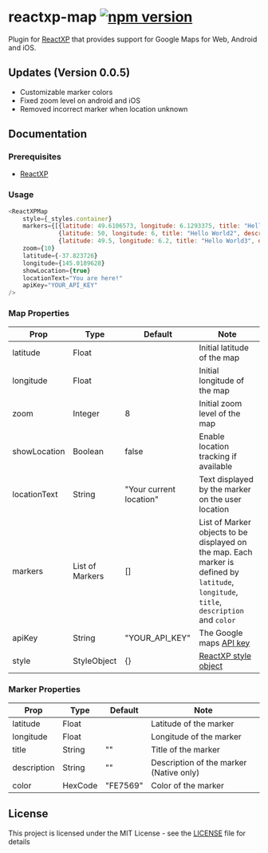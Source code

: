 # reactxp-map [![npm version](https://img.shields.io/npm/v/reactxp-map.svg?style=flat)](https://www.npmjs.com/package/reactxp-map)
Plugin for [ReactXP](https://microsoft.github.io/reactxp/) that provides support for Google Maps for Web, Android and iOS.

## Updates (Version 0.0.5)
* Customizable marker colors
* Fixed zoom level on android and iOS
* Removed incorrect marker when location unknown

## Documentation

### Prerequisites
* [ReactXP](https://github.com/microsoft/reactxp/)

### Usage
```javascript
<ReactXPMap
    style={_styles.container}
    markers={[{latitude: 49.6106573, longitude: 6.1293375, title: "Hello World", description: "This is a description.", color: "00c00c"},
              {latitude: 50, longitude: 6, title: "Hello World2", description: "This is a description2.", color: "2fb6ab"},
              {latitude: 49.5, longitude: 6.2, title: "Hello World3", description: "This is a description3."}]}
    zoom={10}
    latitude={-37.823726}
    longitude={145.0189628}
    showLocation={true}
    locationText="You are here!"
    apiKey="YOUR_API_KEY"
/>
```

### Map Properties
| Prop         | Type            | Default  | Note |
|--------------|-----------------|----------|------|
| latitude     | Float           |          | Initial latitude of the map |
| longitude    | Float           |          | Initial longitude of the map |
| zoom         | Integer         | 8        | Initial zoom level of the map |
| showLocation | Boolean         | false    | Enable location tracking if available |
| locationText | String          | "Your current location" | Text displayed by the marker on the user location |
| markers      | List of Markers | [] | List of Marker objects to be displayed on the map. Each marker is defined by `latitude`, `longitude`, `title`, `description` and `color` |
| apiKey       | String          | "YOUR_API_KEY" | The Google maps [API key](https://developers.google.com/maps/documentation/javascript/get-api-key) |
| style        | StyleObject     | {} | [ReactXP style object](https://microsoft.github.io/reactxp/docs/styles.html) |

### Marker Properties
| Prop         | Type            | Default  | Note |
|--------------|-----------------|----------|------|
| latitude     | Float           |          | Latitude of the marker |
| longitude    | Float           |          | Longitude of the marker |
| title        | String          | ""       | Title of the marker |
| description  | String          | ""       | Description of the marker (Native only) |
| color        | HexCode         | "FE7569" | Color of the marker |

## License
This project is licensed under the MIT License - see the [LICENSE](LICENSE) file for details
